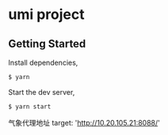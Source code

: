 # umi project

## Getting Started

Install dependencies,

```bash
$ yarn
```

Start the dev server,

```bash
$ yarn start
```
气象代理地址
target: 'http://10.20.105.21:8088/'